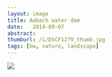 ```yaml
---
layout: image
title: Aabach water dam
date:   2014-09-07
abstract: 
thumburl: /i/DSCF1279_thumb.jpg
tags: [bw, nature, landscape]
---
```

![]({{site.url}}/i/DSCF1279.jpg)

